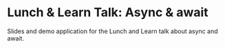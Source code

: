Lunch & Learn Talk: Async & await
=================================

Slides and demo application for the Lunch and Learn talk about async and await.
